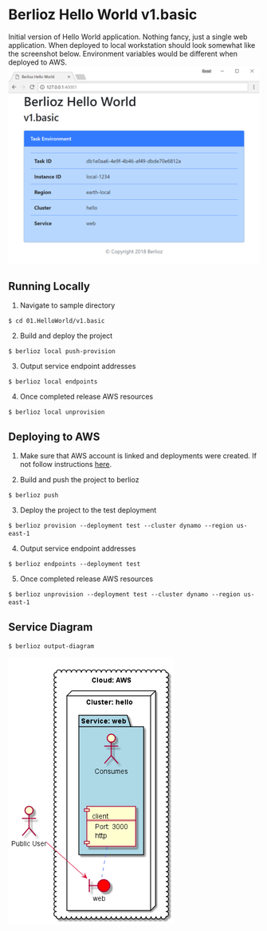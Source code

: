 # Berlioz Hello World v1.basic

Initial version of Hello World application. Nothing fancy, just a single web
application. When deployed to local workstation should look somewhat like the
screenshot below. Environment variables would be different when deployed to
AWS.
![v1.basic Screenshot](screenshot.png)

## Running Locally

1. Navigate to sample directory
```
$ cd 01.HelloWorld/v1.basic
```

2. Build and deploy the project
```
$ berlioz local push-provision
```

3. Output service endpoint addresses
```
$ berlioz local endpoints
```

4. Once completed release AWS resources
```
$ berlioz local unprovision
```

## Deploying to AWS

1. Make sure that AWS account is linked and deployments were created. If not follow instructions [here](../../README.md).

2. Build and push the project to berlioz
```
$ berlioz push
```

3. Deploy the project to the test deployment
```
$ berlioz provision --deployment test --cluster dynamo --region us-east-1
```

4. Output service endpoint addresses
```
$ berlioz endpoints --deployment test
```

5. Once completed release AWS resources
```
$ berlioz unprovision --deployment test --cluster dynamo --region us-east-1
```

## Service Diagram
```
$ berlioz output-diagram
```
![v1.basic Diagram](diagram.png)
